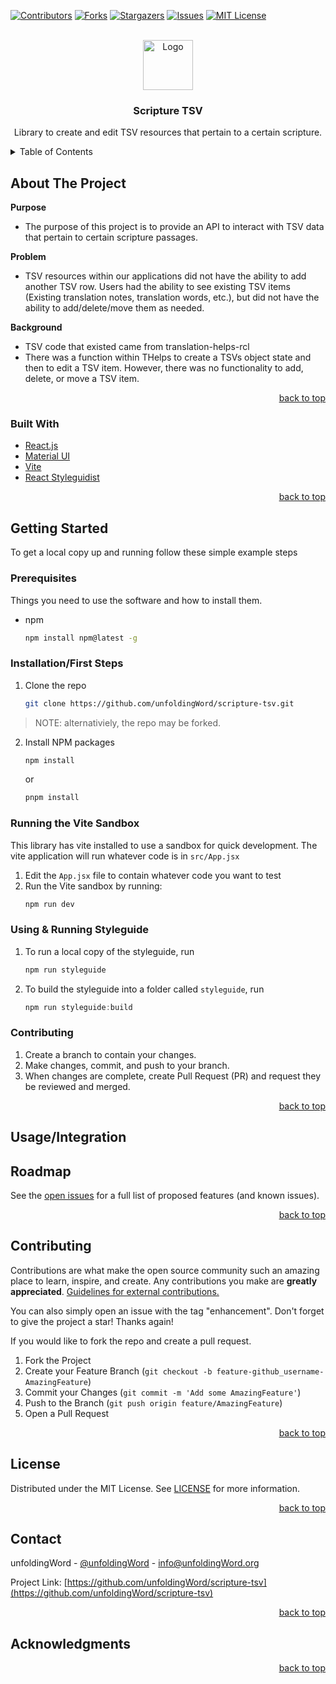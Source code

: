 <div id="top"></div>

<!-- PROJECT SHIELDS -->
<!--
*** I'm using markdown "reference style" links for readability.
*** Reference links are enclosed in brackets [ ] instead of parentheses ( ).
*** See the bottom of this document for the declaration of the reference variables
*** for contributors-url, forks-url, etc. This is an optional, concise syntax you may use.
*** https://www.markdownguide.org/basic-syntax/#reference-style-links
-->

[![Contributors][contributors-shield]][contributors-url]
[![Forks][forks-shield]][forks-url]
[![Stargazers][stars-shield]][stars-url]
[![Issues][issues-shield]][issues-url]
[![MIT License][license-shield]][license-url]

<!-- PROJECT LOGO -->
<br />
<div align="center">
  <a href="https://github.com/unfoldingword/next-js-template/public/uwLogo.png">
    <img src="images/logo.png" alt="Logo" width="80" height="80">
  </a>

<h3 align="center">Scripture TSV</h3>
  <!-- TODO: Implement links to styleguide -->
  <p align="center">
    Library to create and edit TSV resources that pertain to a certain scripture. 
    <!-- <br />
    <a href="https://github.com/unfoldingWord-box3/next-js-template"><strong>Explore the docs »</strong></a>
    <br />
    <br />
    <a href="https://github.com/unfoldingWord-box3/next-js-template">View Demo</a>
    ·
    <a href="https://github.com/unfoldingWord/scripture-tsv/issues">Report Bug</a>
    ·
    <a href="https://github.com/unfoldingWord/scripture-tsv/issues">Request Feature</a> -->
  </p> 
</div>

<!-- TABLE OF CONTENTS -->
<details>
  <summary>Table of Contents</summary>
  <ol>
    <li>
      <a href="#about-the-project">About The Project</a>
      <ul>
        <li><a href="#built-with">Built With</a></li>
      </ul>
    </li>
    <li>
      <a href="#getting-started">Getting Started</a>
      <ul>
        <li><a href="#prerequisites">Prerequisites</a></li>
        <li><a href="#installation">Installation</a></li>
      </ul>
    </li>
    <li><a href="#usage">Usage</a></li>
    <li><a href="#roadmap">Roadmap</a></li>
    <li><a href="#contributing">Contributing</a></li>
    <li><a href="#license">License</a></li>
    <li><a href="#contact">Contact</a></li>
    <li><a href="#acknowledgments">Acknowledgments</a></li>
  </ol>
</details>

<!-- ABOUT THE PROJECT -->

## About The Project

<!-- TODO: Input screenshot? -->
<!-- [![Product Name Screen Shot][product-screenshot]](https://example.com) -->

**Purpose**

- The purpose of this project is to provide an API to interact with TSV data that pertain to certain scripture passages.

**Problem**

- TSV resources within our applications did not have the ability to add another TSV row. Users had the ability to see existing TSV items (Existing translation notes, translation words, etc.), but did not have the ability to add/delete/move them as needed.

**Background**

- TSV code that existed came from translation-helps-rcl
- There was a function within THelps to create a TSVs object state and then to edit a TSV item. However, there was no functionality to add, delete, or move a TSV item.

<p align="right"><a href="#top">back to top</a></p>

### Built With

- [React.js](https://reactjs.org/)
- [Material UI](https://mui.com/material-ui/)
- [Vite](https://vitejs.dev/)
- [React Styleguidist](https://react-styleguidist.js.org/)

<p align="right"><a href="#top">back to top</a></p>

<!-- GETTING STARTED -->

## Getting Started

To get a local copy up and running follow these simple example steps

### Prerequisites

Things you need to use the software and how to install them.

- npm

  ```sh
  npm install npm@latest -g
  ```

### Installation/First Steps

1. Clone the repo

   ```sh
   git clone https://github.com/unfoldingWord/scripture-tsv.git
   ```

> NOTE: alternativiely, the repo may be forked.

2. Install NPM packages

   ```sh
   npm install
   ```

   or

   ```sh
   pnpm install
   ```

### Running the Vite Sandbox

This library has vite installed to use a sandbox for quick development. The vite application will run whatever code is in `src/App.jsx`

1. Edit the `App.jsx` file to contain whatever code you want to test
2. Run the Vite sandbox by running:
   ```sh
   npm run dev
   ```

### Using & Running Styleguide

1. To run a local copy of the styleguide, run

   ```sh
   npm run styleguide
   ```

2. To build the styleguide into a folder called `styleguide`, run

   ```js
   npm run styleguide:build
   ```

### Contributing

1. Create a branch to contain your changes.
2. Make changes, commit, and push to your branch.
3. When changes are complete, create Pull Request (PR) and request they be reviewed and merged.

<p align="right"><a href="#top">back to top</a></p>

<!-- USAGE EXAMPLES -->

## Usage/Integration

<!-- ## Using the Tutorials

TBD... here point to one or more tutorials showing how to use the template to actually develop something useful...

Potential Ideas:

- Using the Bible Reference RCL with Proskomma
- Using the Translation Helps RCL to display content

<p align="right"><a href="#top">back to top</a></p> -->

<!-- ROADMAP -->

## Roadmap

<!-- - [ ] POC
- [ ] Prototype
- [ ] MVP -->

See the [open issues](https://github.com/unfoldingWord/scripture-tsv/issues) for a full list of proposed features (and known issues).

<p align="right"><a href="#top">back to top</a></p>

<!-- CONTRIBUTING -->

## Contributing

Contributions are what make the open source community such an amazing place to learn, inspire, and create. Any contributions you make are **greatly appreciated**. [Guidelines for external contributions.](https://forum.door43.org)

You can also simply open an issue with the tag "enhancement".
Don't forget to give the project a star! Thanks again!

If you would like to fork the repo and create a pull request.

1. Fork the Project
2. Create your Feature Branch (`git checkout -b feature-github_username-AmazingFeature`)
3. Commit your Changes (`git commit -m 'Add some AmazingFeature'`)
4. Push to the Branch (`git push origin feature/AmazingFeature`)
5. Open a Pull Request

<p align="right"><a href="#top">back to top</a></p>

<!-- LICENSE -->

## License

Distributed under the MIT License. See [LICENSE](LICENSE) for more information.

<p align="right"><a href="#top">back to top</a></p>

<!-- CONTACT -->

## Contact

unfoldingWord - [@unfoldingWord](https://twitter.com/unfoldingWord) - info@unfoldingWord.org

Project Link: [https://github.com/unfoldingWord/scripture-tsv](https://github.com/unfoldingWord/scripture-tsv)

<p align="right"><a href="#top">back to top</a></p>

<!-- ACKNOWLEDGMENTS -->

## Acknowledgments

<!-- - []()
- []()
- []() -->

<p align="right"><a href="#top">back to top</a></p>

<!-- MARKDOWN LINKS & IMAGES -->
<!-- https://www.markdownguide.org/basic-syntax/#reference-style-links -->

[contributors-shield]: https://img.shields.io/github/contributors/unfoldingWord-box3/next-js-template.svg?style=for-the-badge
[contributors-url]: https://github.com/unfoldingWord/scripture-tsv/graphs/contributors
[forks-shield]: https://img.shields.io/github/forks/unfoldingWord-box3/next-js-template.svg?style=for-the-badge
[forks-url]: https://github.com/unfoldingWord/scripture-tsv/network/members
[stars-shield]: https://img.shields.io/github/stars/unfoldingWord-box3/next-js-template.svg?style=for-the-badge
[stars-url]: https://github.com/unfoldingWord/scripture-tsv/stargazers
[issues-shield]: https://img.shields.io/github/issues/unfoldingWord-box3/next-js-template.svg?style=for-the-badge
[issues-url]: https://github.com/unfoldingWord/scripture-tsv/issues
[license-shield]: https://img.shields.io/github/license/unfoldingWord-box3/next-js-template.svg?style=for-the-badge
[license-url]: https://github.com/unfoldingWord/scripture-tsv/blob/master/LICENSE
[linkedin-shield]: https://img.shields.io/badge/-LinkedIn-black.svg?style=for-the-badge&logo=linkedin&colorB=555
[product-screenshot]: images/screenshot.png
